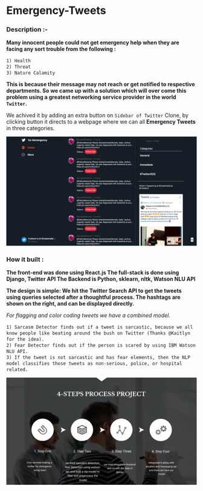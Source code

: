 # Emergency-Tweets

### Description :-

**Many innocent people could not get emergency help when they are facing any sort trouble from the following :**

    1) Health
    2) Threat
    3) Nature Calamity

**This is because their message may not reach or get notified to respective departments. So we came up with a solution which will over come this problem using a greatest networking service provider in the world `Twitter`.**

We achived it by adding an extra button on `Sidebar of Twitter` Clone, by clicking button it directs to a webpage where we can all **Emergency Tweets** in three categories.

<img src="https://github.com/Mugunthanraju/Emergency-Tweets/blob/main/ScreenShot/image.png" alt="Twitter Application" >

### How it built :

**The front-end was done using React.js The full-stack is done using Django, Twitter API The Backend is Python, sklearn, nltk, Watson NLU API**

**The design is simple: We hit the Twitter Search API to get the tweets using queries selected after a thoughtful process. The hashtags are shown on the right, and can be displayed directly.**

*For flagging and color coding tweets we have a combined model.*

    1) Sarcasm Detector finds out if a tweet is sarcastic, because we all know people like beating around the bush on Twitter (Thanks @Kaitlyn for the idea).
    2) Fear Detector finds out if the person is scared by using IBM Watson NLU API.
    3) If the tweet is not sarcastic and has fear elements, then the NLP model classifies those tweets as non-serious, police, or hospital related.


<img src="https://github.com/Mugunthanraju/Emergency-Tweets/blob/main/ScreenShot/Steps.jpg" alt="Twitter Application" >


